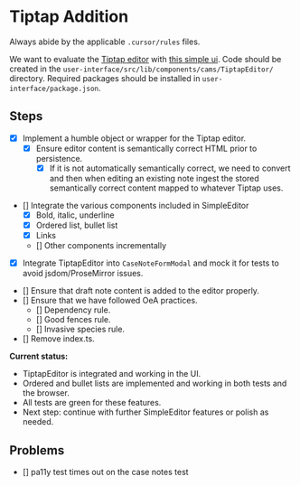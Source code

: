 # Tiptap Addition

Always abide by the applicable `.cursor/rules` files.

We want to evaluate the [Tiptap editor](https://tiptap.dev/docs/editor/getting-started/overview) with [this simple ui](https://tiptap.dev/docs/ui-components/templates/simple-editor). Code should be created in the `user-interface/src/lib/components/cams/TiptapEditor/` directory. Required packages should be installed in `user-interface/package.json`.

## Steps

- [x] Implement a humble object or wrapper for the Tiptap editor.
    - [x] Ensure editor content is semantically correct HTML prior to persistence.
        - [x] If it is not automatically semantically correct, we need to convert and then when editing an existing note ingest the stored semantically correct content mapped to whatever Tiptap uses.
- [] Integrate the various components included in SimpleEditor
    - [x] Bold, italic, underline
    - [x] Ordered list, bullet list
    - [x] Links
    - [] Other components incrementally
- [x] Integrate TiptapEditor into `CaseNoteFormModal` and mock it for tests to avoid
      jsdom/ProseMirror issues.
- [] Ensure that draft note content is added to the editor properly.
- [] Ensure that we have followed OeA practices.
    - [] Dependency rule.
    - [] Good fences rule.
    - [] Invasive species rule.
- [] Remove index.ts.

**Current status:**

- TiptapEditor is integrated and working in the UI.
- Ordered and bullet lists are implemented and working in both tests and the browser.
- All tests are green for these features.
- Next step: continue with further SimpleEditor features or polish as needed.

## Problems

- [] pa11y test times out on the case notes test
